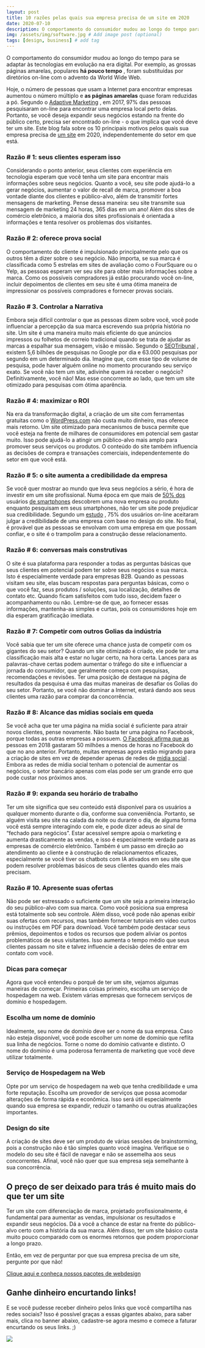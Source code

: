 ```yaml
---
layout: post
title: 10 razões pelas quais sua empresa precisa de um site em 2020
date: 2020-07-10
description: O comportamento do consumidor mudou ao longo do tempo para se adaptar às tecnologias em evolução na era digital. Por exemplo, as grossas páginas amarelas, populares **há pouco tempo** , foram substituídas por diretórios on-line com o advento da World Wide Web. # Add post description (optional)
img: /assets/img/software.jpg # Add image post (optional)
tags: [design, business] # add tag
---
```

O comportamento do consumidor mudou ao longo do tempo para se adaptar às tecnologias em evolução na era digital. Por exemplo, as grossas páginas amarelas, populares **há pouco tempo** , foram substituídas por diretórios on-line com o advento da World Wide Web.

Hoje, o número de pessoas que usam a Internet para encontrar empresas aumentou o número múltiplo e **as páginas amarelas** quase foram reduzidas a pó. Segundo o [Adaptive Marketing](https://www.adaptivemarketing.us/97-of-consumers-search-for-local-businesses/) , em 2017, 97% das pessoas pesquisaram on-line para encontrar uma empresa local perto delas. Portanto, se você deseja expandir seus negócios estando na frente do público certo, precisa ser encontrado on-line - o que implica que você deve ter um site. Este blog fala sobre os 10 principais motivos pelos quais sua empresa precisa de [um site](https://www.seeresponse.com/ui-ux-design-web-development/) em 2020, independentemente do setor em que está.

### Razão # 1: seus clientes esperam isso

Considerando o ponto anterior, seus clientes com experiência em tecnologia esperam que você tenha um site para encontrar mais informações sobre seus negócios. Quanto a você, seu site pode ajudá-lo a gerar negócios, aumentar o valor de recall de marca, promover a boa vontade diante dos clientes e público-alvo, além de transmitir fortes mensagens de marketing. Pense dessa maneira: seu site transmite sua mensagem de marketing 24 horas, 365 dias em um ano! Além dos sites de comércio eletrônico, a maioria dos sites profissionais é orientada a informações e tenta resolver os problemas dos visitantes.

### Razão # 2: oferece prova social

O comportamento do cliente é impulsionado principalmente pelo que os outros têm a dizer sobre o seu negócio. Não importa, se sua marca é classificada como 5 estrelas em sites de avaliação como o FourSquare ou o Yelp, as pessoas esperam ver seu site para obter mais informações sobre a marca. Como os possíveis compradores já estão procurando você on-line, incluir depoimentos de clientes em seu site é uma ótima maneira de impressionar os possíveis compradores e fornecer provas sociais.

### Razão # 3. Controlar a Narrativa

Embora seja difícil controlar o que as pessoas dizem sobre você, você pode influenciar a percepção da sua marca escrevendo sua própria história no site. Um site é uma maneira muito mais eficiente do que anúncios impressos ou folhetos de correio tradicional quando se trata de ajudar as marcas a espalhar sua mensagem, visão e missão. Segundo o [SEOTribunal](https://seotribunal.com/blog/google-stats-and-facts/) , existem 5,6 bilhões de pesquisas no Google por dia e 63.000 pesquisas por segundo em um determinado dia. Imagine que, com esse tipo de volume de pesquisa, pode haver alguém online no momento procurando seu serviço exato. Se você não tem um site, adivinhe quem irá receber o negócio? Definitivamente, você não! Mas esse concorrente ao lado, que tem um site otimizado para pesquisas com ótima aparência.

### Razão # 4: maximizar o ROI

Na era da transformação digital, a criação de um site com ferramentas gratuitas como o [WordPress.com](http://wordpress.com/) não custa muito dinheiro, mas oferece mais retorno. Um site otimizado para mecanismos de busca permite que você esteja na frente de milhares de consumidores em potencial sem gastar muito. Isso pode ajudá-lo a atingir um público-alvo mais amplo para promover seus serviços ou produtos. O conteúdo do site também influencia as decisões de compra e transações comerciais, independentemente do setor em que você está.

### Razão # 5: o site aumenta a credibilidade da empresa

Se você quer mostrar ao mundo que leva seus negócios a sério, é hora de investir em um site profissional. Numa época em que mais de [50% dos](https://www.hubspot.com/marketing-statistics) usuários [de smartphones](https://www.hubspot.com/marketing-statistics) descobrem uma nova empresa ou produto enquanto pesquisam em seus smartphones, não ter um site pode prejudicar sua credibilidade. Segundo um [estudo](https://zurb.com/quips/1972) , 75% dos usuários on-line aceitaram julgar a credibilidade de uma empresa com base no design do site. No final, é provável que as pessoas se envolvam com uma empresa em que possam confiar, e o site é o trampolim para a construção desse relacionamento.

### Razão # 6: conversas mais construtivas

O site é sua plataforma para responder a todas as perguntas básicas que seus clientes em potencial podem ter sobre seus negócios e sua marca. Isto é especialmente verdade para empresas B2B. Quando as pessoas visitam seu site, elas buscam respostas para perguntas básicas, como o que você faz, seus produtos / soluções, sua localização, detalhes de contato etc. Quando ficam satisfeitos com tudo isso, decidem fazer o acompanhamento ou não. Lembre-se de que, ao fornecer essas informações, mantenha-as simples e curtas, pois os consumidores hoje em dia esperam gratificação imediata.

### Razão # 7: Competir com outros Golias da indústria

Você sabia que ter um site oferece uma chance justa de competir com os gigantes do seu setor? Quando um site otimizado é criado, ele pode ter uma classificação mais alta e estar no lugar certo, na hora certa. Lances para as palavras-chave certas podem aumentar o tráfego do site e influenciar a jornada do consumidor, que geralmente começa com pesquisas, recomendações e revisões. Ter uma posição de destaque na página de resultados da pesquisa é uma das muitas maneiras de desafiar os Golias do seu setor. Portanto, se você não dominar a Internet, estará dando aos seus clientes uma razão para comprar da concorrência.

### Razão # 8: Alcance das mídias sociais em queda

Se você acha que ter uma página na mídia social é suficiente para atrair novos clientes, pense novamente. Não basta ter uma página no Facebook, porque todas as outras empresas a possuem. [O Facebook afirma que as](https://www.businessinsider.in/Mark-Zuckerberg-boasts-that-changes-to-Facebook-have-caused-people-to-spend-50-million-fewer-hours-on-the-social-network-every-day/articleshow/62731976.cms) pessoas em 2018 gastaram 50 milhões a menos de horas no Facebook do que no ano anterior. Portanto, muitas empresas agora estão migrando para a criação de sites em vez de depender apenas de redes de [mídia social](https://www.seeresponse.com/social-media-marketing/) . Embora as redes de mídia social tenham o potencial de aumentar os negócios, o setor bancário apenas com elas pode ser um grande erro que pode custar nos próximos anos.

### Razão # 9: expanda seu horário de trabalho

Ter um site significa que seu conteúdo está disponível para os usuários a qualquer momento durante o dia, conforme sua conveniência. Portanto, se alguém visita seu site na calada da noite ou durante o dia, de alguma forma você está sempre interagindo com ele, e pode dizer adeus ao sinal de “fechado para negócios”. Estar acessível sempre apoia o marketing e aumenta drasticamente as vendas, e isso é especialmente verdade para as empresas de comércio eletrônico. Também é um passo em direção ao atendimento ao cliente e à construção de relacionamentos eficazes, especialmente se você tiver os chatbots com IA ativados em seu site que podem resolver problemas básicos de seus clientes quando eles mais precisam.

### Razão # 10. Apresente suas ofertas

Não pode ser estressado o suficiente que um site seja a primeira interação do seu público-alvo com sua marca. Como você posiciona sua empresa está totalmente sob seu controle. Além disso, você pode não apenas exibir suas ofertas com recursos, mas também fornecer tutoriais em vídeo curtos ou instruções em PDF para download. Você também pode destacar seus prêmios, depoimentos e todos os recursos que podem aliviar os pontos problemáticos de seus visitantes. Isso aumenta o tempo médio que seus clientes passam no site e talvez influencie a decisão deles de entrar em contato com você.

### Dicas para começar

Agora que você entendeu o porquê de ter um site, vejamos algumas maneiras de começar. Primeiras coisas primeiro, escolha um serviço de hospedagem na web. Existem várias empresas que fornecem serviços de domínio e hospedagem.

### Escolha um nome de domínio

Idealmente, seu nome de domínio deve ser o nome da sua empresa. Caso não esteja disponível, você pode escolher um nome de domínio que reflita sua linha de negócios. Torne o nome do domínio cativante e distinto. O nome do domínio é uma poderosa ferramenta de marketing que você deve utilizar totalmente.

### Serviço de Hospedagem na Web

Opte por um serviço de hospedagem na web que tenha credibilidade e uma forte reputação. Escolha um provedor de serviços que possa acomodar alterações de forma rápida e econômica. Isso será útil especialmente quando sua empresa se expandir, reduzir o tamanho ou outras atualizações importantes.

### Design do site

A criação de sites deve ser um produto de várias sessões de brainstorming, pois a construção não é tão simples quanto você imagina. Verifique se o modelo do seu site é fácil de navegar e não se assemelha aos seus concorrentes. Afinal, você não quer que sua empresa seja semelhante à sua concorrência.

## O preço de ser deixado para trás é muito mais do que ter um site

Ter um site com diferenciação de marca, projetado profissionalmente, é fundamental para aumentar as vendas, impulsionar os resultados e expandir seus negócios. Dá a você a chance de estar na frente do público-alvo certo com a história da sua marca. Além disso, ter um site básico custa muito pouco comparado com os enormes retornos que podem proporcionar a longo prazo.

Então, em vez de perguntar por que sua empresa precisa de um site, pergunte por que não!

[Clique aqui e conheça nossos pacotes de webdesign](https://cleandesign.netlify.app/)

## Ganhe dinheiro encurtando links!

E se você pudesse receber dinheiro pelos links que você compartilha nas redes sociais? Isso é possível graças a essas gigantes abaixo, para saber mais, clica no banner abaixo, cadastre-se agora mesmo e comece a faturar encurtando os seus links. ;)



[![](https://d33wubrfki0l68.cloudfront.net/2cdca305fd6b178639f6c91f896e465fdd494615/51033/assets/images/banners/adfly.gif)](https://join-adf.ly/23571397)
